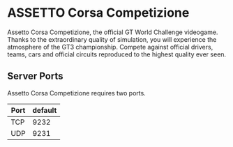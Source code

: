 # ASSETTO Corsa Competizione

Assetto Corsa Competizione, the official GT World Challenge videogame. Thanks to the extraordinary quality of simulation, you will experience the atmosphere of the GT3 championship. Compete against official drivers, teams, cars and official circuits reproduced to the highest quality ever seen.

## Server Ports

Assetto Corsa Competizione requires two ports.

| Port        | default |
|-------------|---------|
| TCP        | 9232   |
| UDP       | 9231   |
